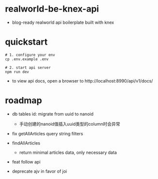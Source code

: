 # realworld-be-knex-api
- blog-ready realworld api boilerplate built with knex
# quickstart

```shell
# 1. configure your env
cp .env.example .env

# 2. start api server
npm run dev
```

- to view api docs, open a browser to http://localhost:8990/api/v1/docs/
# roadmap
- db tables id: migrate from uuid to nanoid
  - 手动创建的nanoid值插入uuid类型的column时会异常

- fix getAllArticles query string filters

- findAllArticles
  - return minimal articles data, only necessary data

- feat follow api

- deprecate ajv in favor of joi
